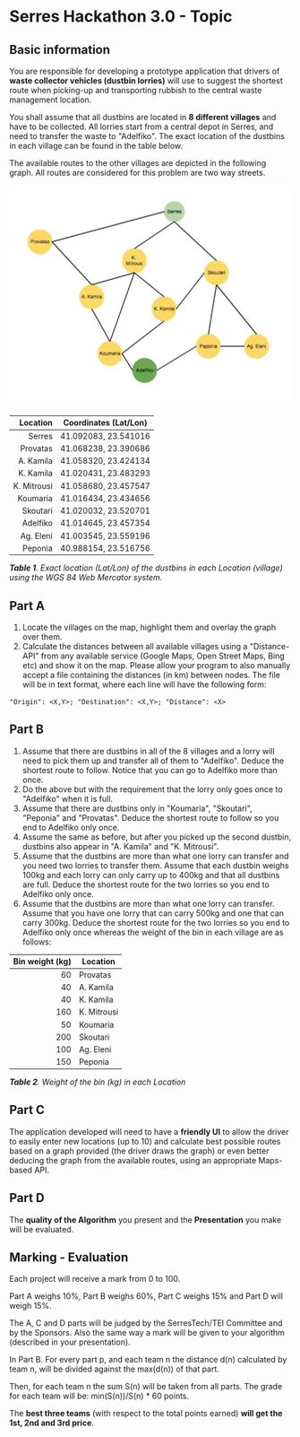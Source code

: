 # Serres Hackathon 3.0 - Topic

## Basic information

You are responsible for developing a prototype application that drivers of **waste collector vehicles (dustbin lorries)** will use to suggest the shortest route when picking-up and transporting rubbish to the central waste management location.

You shall assume that all dustbins are located in **8 different villages** and have to be collected. All lorries start from a central depot in Serres, and need to transfer the waste to "Adelfiko". The exact location of the dustbins in each village can be found in the table below.

The available routes to the other villages are depicted in the following graph. All routes are considered for this problem are two way streets.

![Locations in Graph](routes.png)

| **Location**  | **Coordinates (Lat/Lon)** |
| -------------: |:-------------:|
| Serres | 41.092083, 23.541016 |
| Provatas | 41.068238, 23.390686 |
| A. Kamila | 41.058320, 23.424134 |
| K. Kamila | 41.020431, 23.483293 |
| K. Mitrousi | 41.058680, 23.457547 |
| Koumaria | 41.016434, 23.434656 |
| Skoutari | 41.020032, 23.520701 |
| Adelfiko | 41.014645, 23.457354 |
| Ag. Eleni | 41.003545, 23.559196 |
| Peponia | 40.988154, 23.516756 |

_**Table 1**. Exact location (Lat/Lon) of the dustbins in each Location (village) using the WGS 84 Web Mercator system._


## Part A

1. Locate the villages on the map, highlight them and overlay the graph over them.
2. Calculate the distances between all available villages using a "Distance-API" from any available service (Google Maps, Open Street Maps, Bing etc) and show it on the map. Please allow your program to also manually accept a file containing the distances (in km) between nodes. The file will be in text format, where each line will have the following form:

```
"Origin": <X,Y>; "Destination": <X,Y>; "Distance": <X>
```

## Part B

1. Assume that there are dustbins in all of the 8 villages and a lorry will need to pick them up and transfer all of them to "Adelfiko". Deduce the shortest route to follow. Notice that you can go to Adelfiko more than once.
2. Do the above but with the requirement that the lorry only goes once to "Adelfiko" when it is full.
3. Assume that there are dustbins only in "Koumaria", "Skoutari", "Peponia" and "Provatas". Deduce the shortest route to follow so you end to Adelfiko only once.
4. Assume the same as before, but after you picked up the second dustbin, dustbins also appear in "A. Kamila" and "K. Mitrousi".
5. Assume that the dustbins are more than what one lorry can transfer and you need two lorries to transfer them. Assume that each dustbin weighs 100kg and each lorry can only carry up to 400kg and that all dustbins are full. Deduce the shortest route for the two lorries so you end to Adelfiko only once.
6. Assume that the dustbins are more than what one lorry can transfer. Assume that you have one lorry that can carry 500kg and one that can carry 300kg. Deduce the shortest route for the two lorries so you end to Adelfiko only once whereas the weight of the bin in each village are as follows:


| **Bin weight (kg)** | **Location** |
| -------------: | ------------ |
| 60 | Provatas |
| 40 | A. Kamila |
| 40 | K. Kamila |
| 160 | K. Mitrousi |
| 50 | Koumaria |
| 200 |Skoutari |
| 100 | Ag. Eleni |
| 150 | Peponia |

_**Table 2**. Weight of the bin (kg) in each Location_


## Part C

The application developed will need to have a **friendly UI** to allow the driver to easily enter new locations (up to 10) and calculate best possible routes based on a graph provided (the driver draws the graph) or even better deducing the graph from the available routes, using an appropriate Maps-based API.

## Part D

The **quality of the Algorithm** you present and the **Presentation** you make will be evaluated.

## Marking - Evaluation

Each project will receive a mark from 0 to 100. 

Part A weighs 10%, Part B weighs 60%, Part C weighs 15% and Part D will weigh 15%.

The A, C and D parts will be judged by the SerresTech/TEI Committee and by the Sponsors. Also the same way a mark will be given to your algorithm (described in your presentation).

In Part B. For every part p, and each team n the distance d(n) calculated by team n, will be divided against the max(d(n)) of that part.

Then, for each team n the sum S(n) will be taken from all parts. The grade for each team will be: min(S(n))/S(n) * 60  points.

The **best three teams** (with respect to the total points earned) **will get the 1st, 2nd and 3rd price**.

